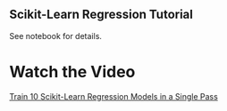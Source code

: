 ## Scikit-Learn Regression Tutorial

See notebook for details.

# Watch the Video

[Train 10 Scikit-Learn Regression Models in a Single Pass](https://youtu.be/DB1BcSZxEcE)
